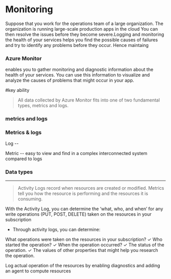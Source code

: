 # Monitoring
Suppose that you work for the operations team of a large organization. The organization is running large-scale production apps in the cloud
You can then resolve the issues before they become severe.Logging and monitoring the health of your services helps you find the possible causes of failures and try to identify any problems before they occur.
Hence maintaing 


### Azure Monitor
enables you to gather monitoring and diagnostic information about the health of your services. You can use this information to visualize and analyze the causes of problems that might occur in your app.

#key ability

> All data collected by Azure Monitor fits into one of two fundamental types, metrics and logs.
### metrics and logs

### Metrics & logs
Log -- 

Metric -- easy to view and find in a complex interconnected system compared to logs

### Data types 
----
> Activity Logs record when resources are created or modified. Metrics tell you how the resource is performing and the resources it is consuming.


With the Activity Log, you can determine the ‘what, who, and when’ for any write operations (PUT, POST, DELETE) taken on the resources in your subscription

- Through activity logs, you can determine:

What operations were taken on the resources in your subscription?
✓ Who started the operation?
✓ When the operation occurred?
✓ The status of the operation.
✓ The values of other properties that might help you research the operation.

Log actual operation of the resources by enabling diagnostics and adding an agent to compute resources
